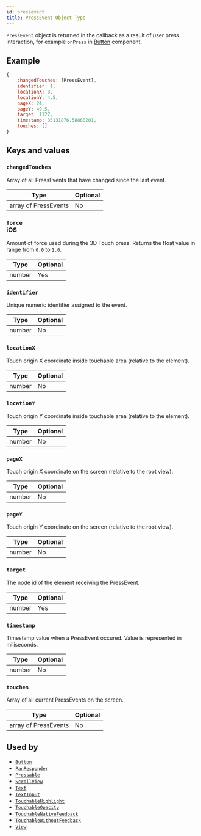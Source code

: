 ```yaml
---
id: pressevent
title: PressEvent Object Type
---
```


`PressEvent` object is returned in the callback as a result of user press interaction, for example `onPress` in [Button](button) component.

## Example

```js
{
    changedTouches: [PressEvent],
    identifier: 1,
    locationX: 8,
    locationY: 4.5,
    pageX: 24,
    pageY: 49.5,
    target: 1127,
    timestamp: 85131876.58868201,
    touches: []
}
```

## Keys and values

### `changedTouches`

Array of all PressEvents that have changed since the last event.

| Type                 | Optional |
| -------------------- | -------- |
| array of PressEvents | No       |

### `force` <div class="label ios">iOS</div>

Amount of force used during the 3D Touch press. Returns the float value in range from `0.0` to `1.0`.

| Type   | Optional |
| ------ | -------- |
| number | Yes      |

### `identifier`

Unique numeric identifier assigned to the event.

| Type   | Optional |
| ------ | -------- |
| number | No       |

### `locationX`

Touch origin X coordinate inside touchable area (relative to the element).

| Type   | Optional |
| ------ | -------- |
| number | No       |

### `locationY`

Touch origin Y coordinate inside touchable area (relative to the element).

| Type   | Optional |
| ------ | -------- |
| number | No       |

### `pageX`

Touch origin X coordinate on the screen (relative to the root view).

| Type   | Optional |
| ------ | -------- |
| number | No       |

### `pageY`

Touch origin Y coordinate on the screen (relative to the root view).

| Type   | Optional |
| ------ | -------- |
| number | No       |

### `target`

The node id of the element receiving the PressEvent.

| Type   | Optional |
| ------ | -------- |
| number | Yes      |

### `timestamp`

Timestamp value when a PressEvent occured. Value is represented in miliseconds.

| Type   | Optional |
| ------ | -------- |
| number | No       |

### `touches`

Array of all current PressEvents on the screen.

| Type                 | Optional |
| -------------------- | -------- |
| array of PressEvents | No       |

## Used by

- [`Button`](button)
- [`PanResponder`](panresponder)
- [`Pressable`](pressable)
- [`ScrollView`](scrollview)
- [`Text`](text)
- [`TextInput`](textinput)
- [`TouchableHighlight`](touchablenativefeedback)
- [`TouchableOpacity`](touchablewithoutfeedback)
- [`TouchableNativeFeedback`](touchablenativefeedback)
- [`TouchableWithoutFeedback`](touchablewithoutfeedback)
- [`View`](view)
